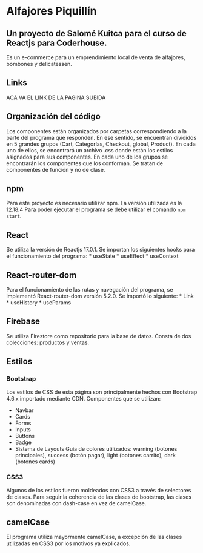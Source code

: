 # Alfajores Piquillín
## Un proyecto de Salomé Kuitca para el curso de Reactjs para Coderhouse.
Es un e-commerce para un emprendimiento local de venta de alfajores, bombones y delicatessen.

## Links
ACA VA EL LINK DE LA PAGINA SUBIDA

## Organización del código
Los componentes están organizados por carpetas correspondiendo a la parte del programa que responden. En ese sentido, se encuentran divididos en 5 grandes grupos (Cart, Categorías, Checkout, global, Product). En cada uno de ellos, se encontrará un archivo .css donde están los estilos asignados para sus componentes. En cada uno de los grupos se encontrarán los componentes que los conforman. Se tratan de componentes de función y no de clase.

## npm
Para este proyecto es necesario utilizar npm. La versión utilizada es la 12.18.4
Para poder ejecutar el programa se debe utilizar el comando `npm start`.


## React
Se utiliza la versión de Reactjs 17.0.1. 
Se importan los siguientes hooks para el funcionamiento del programa:
    * useState
    * useEffect
    * useContext

## React-router-dom
Para el funcionamiento de las rutas y navegación del programa, se implementó React-router-dom versión 5.2.0. Se importó lo siguiente:
    * Link
    * useHistory
    * useParams
  
## Firebase
Se utiliza Firestore como repositorio para la base de datos. Consta de dos colecciones: productos y ventas.

## Estilos
### Bootstrap
Los estilos de CSS de esta página son principalmente hechos con Bootstrap 4.6.x importado mediante CDN. 
Componentes que se utilizan: 
  * Navbar
  * Cards
  * Forms
  * Inputs
  * Buttons
  * Badge
  * Sistema de Layouts
Guía de colores utilizados: warning (botones principales), success (botón pagar), light (botones carrito), dark (botones cards)
### CSS3
Algunos de los estilos fueron moldeados con CSS3 a través de selectores de clases. Para seguir la coherencia de las clases de bootstrap, las clases son denominadas con dash-case en vez de camelCase. 
  
## camelCase
El programa utiliza mayormente camelCase, a excepción de las clases utilizadas en CSS3 por los motivos ya explicados.


